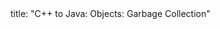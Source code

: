 <frontmatter>
title: "C++ to Java: Objects: Garbage Collection"
</frontmatter>

<include src="navbar.md" boilerplate />

<include src="unit-inPage-asFlat.md" boilerplate />